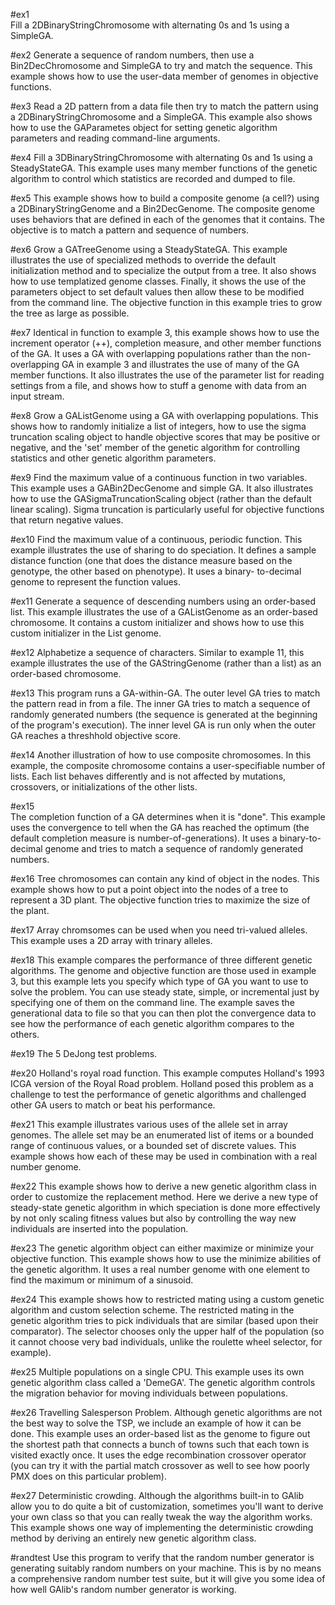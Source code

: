 #ex1  
    Fill a 2DBinaryStringChromosome with alternating 0s and 1s using a
    SimpleGA.

#ex2
    Generate a sequence of random numbers, then use a Bin2DecChromosome
    and SimpleGA to try and match the sequence.  This example shows how
    to use the user-data member of genomes in objective functions.

#ex3
    Read a 2D pattern from a data file then try to match the pattern using
    a 2DBinaryStringChromosome and a SimpleGA.  This example also shows
    how to use the GAParametes object for setting genetic algorithm
    parameters and reading command-line arguments.

#ex4
    Fill a 3DBinaryStringChromosome with alternating 0s and 1s using a
    SteadyStateGA.  This example uses many member functions of the genetic
    algorithm to control which statistics are recorded and dumped to file.

#ex5
    This example shows how to build a composite genome (a cell?) using
    a 2DBinaryStringGenome and a Bin2DecGenome. The composite genome uses
    behaviors that are defined in each of the genomes that it contains.
    The objective is to match a pattern and sequence of numbers.

#ex6
    Grow a GATreeGenome<int> using a SteadyStateGA. This example
    illustrates the use of specialized methods to override the default
    initialization method and to specialize the output from a tree. It
    also shows how to use templatized genome classes. Finally, it shows
    the use of the parameters object to set default values then allow these
    to be modified from the command line. The objective function in this
    example tries to grow the tree as large as possible.

#ex7
    Identical in function to example 3, this example shows how to use the
    increment operator (++), completion measure, and other member functions
    of the GA. It uses a GA with overlapping populations rather than the
    non-overlapping GA in example 3 and illustrates the use of many of the
    GA member functions. It also illustrates the use of the parameter list
    for reading settings from a file, and shows how to stuff a genome with
    data from an input stream.

#ex8
    Grow a GAListGenome<int> using a GA with overlapping populations.
    This shows how to randomly initialize a list of integers, how to use
    the sigma truncation scaling object to handle objective scores that
    may be positive or negative, and the 'set' member of the genetic
    algorithm for controlling statistics and other genetic algorithm
    parameters.

#ex9
    Find the maximum value of a continuous function in two variables. This
    example uses a GABin2DecGenome and simple GA. It also illustrates
    how to use the GASigmaTruncationScaling object (rather than the default
    linear scaling). Sigma truncation is particularly useful for
    objective functions that return negative values.

#ex10
    Find the maximum value of a continuous, periodic function. This
    example illustrates the use of sharing to do speciation. It defines
    a sample distance function (one that does the distance measure based
    on the genotype, the other based on phenotype). It uses a binary-
    to-decimal genome to represent the function values.

#ex11
    Generate a sequence of descending numbers using an order-based list.
    This example illustrates the use of a GAListGenome as an
    order-based chromosome. It contains a custom initializer and shows
    how to use this custom initializer in the List genome.

#ex12
    Alphabetize a sequence of characters. Similar to example 11, this
    example illustrates the use of the GAStringGenome (rather than a
    list) as an order-based chromosome.

#ex13
    This program runs a GA-within-GA. The outer level GA tries to
    match the pattern read in from a file. The inner GA tries to match
    a sequence of randomly generated numbers (the sequence is generated
    at the beginning of the program's execution). The inner level GA is
    run only when the outer GA reaches a threshhold objective score.

#ex14
    Another illustration of how to use composite chromosomes. In this
    example, the composite chromosome contains a user-specifiable number
    of lists. Each list behaves differently and is not affected by
    mutations, crossovers, or initializations of the other lists.

#ex15    
    The completion function of a GA determines when it is "done". This
    example uses the convergence to tell when the GA has reached the
    optimum (the default completion measure is number-of-generations).
    It uses a binary-to-decimal genome and tries to match a sequence of
    randomly generated numbers.

#ex16
    Tree chromosomes can contain any kind of object in the nodes. This
    example shows how to put a point object into the nodes of a tree to
    represent a 3D plant. The objective function tries to maximize the
    size of the plant.

#ex17
    Array chromsomes can be used when you need tri-valued alleles. This
    example uses a 2D array with trinary alleles.

#ex18
    This example compares the performance of three different genetic
    algorithms. The genome and objective function are those used in
    example 3, but this example lets you specify which type of GA you
    want to use to solve the problem. You can use steady state, simple,
    or incremental just by specifying one of them on the command line.
    The example saves the generational data to file so that you can then
    plot the convergence data to see how the performance of each genetic
    algorithm compares to the others.

#ex19
    The 5 DeJong test problems.

#ex20
    Holland's royal road function. This example computes Holland's 1993
    ICGA version of the Royal Road problem. Holland posed this problem as
    a challenge to test the performance of genetic algorithms and
    challenged other GA users to match or beat his performance.

#ex21
    This example illustrates various uses of the allele set in array
    genomes. The allele set may be an enumerated list of items or a
    bounded range of continuous values, or a bounded set of discrete
    values. This example shows how each of these may be used in
    combination with a real number genome.

#ex22
    This example shows how to derive a new genetic algorithm class in
    order to customize the replacement method. Here we derive a new type
    of steady-state genetic algorithm in which speciation is done more
    effectively by not only scaling fitness values but also by controlling
    the way new individuals are inserted into the population.

#ex23
    The genetic algorithm object can either maximize or minimize your
    objective function. This example shows how to use the minimize
    abilities of the genetic algorithm. It uses a real number genome with
    one element to find the maximum or minimum of a sinusoid.

#ex24
    This example shows how to restricted mating using a custom genetic
    algorithm and custom selection scheme. The restricted mating in the
    genetic algorithm tries to pick individuals that are similar (based
    upon their comparator). The selector chooses only the upper half of
    the population (so it cannot choose very bad individuals, unlike the
    roulette wheel selector, for example).

#ex25
    Multiple populations on a single CPU. This example uses its own
    genetic algorithm class called a 'DemeGA'. The genetic algorithm
    controls the migration behavior for moving individuals between
    populations.

#ex26
    Travelling Salesperson Problem. Although genetic algorithms are not
    the best way to solve the TSP, we include an example of how it can
    be done. This example uses an order-based list as the genome to
    figure out the shortest path that connects a bunch of towns such that
    each town is visited exactly once. It uses the edge recombination
    crossover operator (you can try it with the partial match crossover
    as well to see how poorly PMX does on this particular problem).

#ex27
    Deterministic crowding. Although the algorithms built-in to GAlib
    allow you to do quite a bit of customization, sometimes you'll want to
    derive your own class so that you can really tweak the way the
    algorithm works. This example shows one way of implementing the
    deterministic crowding method by deriving an entirely new genetic
    algorithm class.

#randtest
    Use this program to verify that the random number generator is
    generating suitably random numbers on your machine. This is by no
    means a comprehensive random number test suite, but it will give you
    some idea of how well GAlib's random number generator is working.
